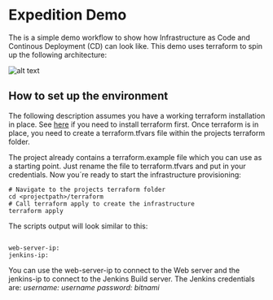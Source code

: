 # Expedition Demo

The is a simple demo workflow to show how Infrastructure as Code and Continous Deployment (CD) can look like.
This demo uses terraform to spin up the following architecture:

![alt text](https://github.com/simibimi/expedition/docs/architecture.png "Architecture")


## How to set up the environment

The following description assumes you have a working terraform installation in place.
See [here](https://www.terraform.io/intro/getting-started/install.html) if you need to install terraform first.
Once terraform is in place, you need to create a terraform.tfvars file within the projects terraform folder.

The project already contains a terraform.example file which you can use as a starting point. Just rename the file to terraform.tfvars and put in your credentials.
Now you´re ready to start the infrastructure provisioning:

```
# Navigate to the projects terraform folder
cd <projectpath>/terraform
# Call terraform apply to create the infrastructure
terraform apply
```

The scripts output will look similar to this:

```

web-server-ip:
jenkins-ip: 
```

You can use the web-server-ip to connect to the Web server and the jenkins-ip to connect to the Jenkins Build server.
The Jenkins credentials are:
*username: username*
*password: bitnami*